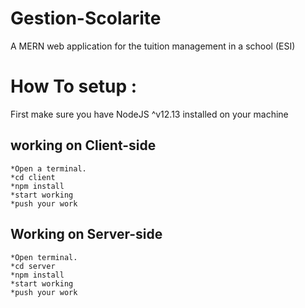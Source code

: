 # Gestion-Scolarite

A MERN web application for the tuition management in a school (ESI)

# How To setup :

First make sure you have NodeJS ^v12.13 installed on your machine

## working on Client-side

    *Open a terminal.
    *cd client
    *npm install
    *start working
    *push your work

## Working on Server-side

    *Open terminal.
    *cd server
    *npm install
    *start working
    *push your work
